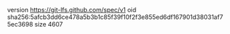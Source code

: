 version https://git-lfs.github.com/spec/v1
oid sha256:5afcb3dd6ce478a5b3b1c85f39f10f2f3e855ed6df167901d38031af75ec3698
size 4607

